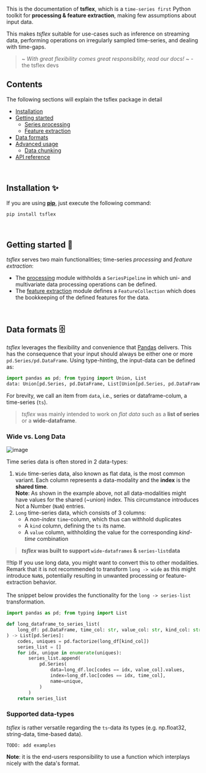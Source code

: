 This is the documentation of **tsflex**, which is a `time-series first` Python toolkit for 
**processing & feature extraction**, making few assumptions about input data.

This makes _tsflex_ suitable for use-cases such as inference on streaming data, performing operations on irregularly sampled time-series, and dealing with time-gaps.

> ~ _With great flexibility comes great responsiblity, read our docs!_ ~ - the tsflex devs

## Contents

The following sections will explain the tsflex package in detail 

  - [Installation](#installation)
  - [Getting started](#getting-started)
    - [Series processing](/tsflex/processing)
    - [Feature extraction](/tsflex/features)
  - [Data formats](#data-formats) 
  - [Advanced usage](#advanced-usage)
     - [Data chunking](/tsflex/chunking)
  - [API reference](#header-submodules) 

<br>

## Installation ✨

If you are using [**pip**](https://pypi.org/project/tsflex/), just execute the following command:

```shell
pip install tsflex
```

<br>

## Getting started 🚀

*tsflex* serves two main functionalities; time-series _processing_ and _feature extraction_:

* The [processing](/tsflex/processing) module withholds a `SeriesPipeline` in which uni- and multivariate data processing operations can be defined.
* The [feature extraction](/tsflex/features) module defines a `FeatureCollection` which does the bookkeeping of the defined features for the data.

<br>

## Data formats 🗄️

*tsflex* leverages the flexibility and convenience that [Pandas](https://pandas.pydata.org/docs/index.html) delivers. This has the consequence that your input should always be either one or more `pd.Series/pd.DataFrame`. Using type-hinting, the input-data can be defined as:

```python
import pandas as pd; from typing import Union, List
data: Union[pd.Series, pd.DataFrame, List[Union[pd.Series, pd.DataFrame]]]
```

For brevity, we call an item from `data`, i.e., series or dataframe-colum, a time-series (`ts`). 

> _tsflex_ was mainly intended to work on _flat data_ such as a **list of series** or a **wide-dataframe**.

### Wide vs. Long Data
![image](https://raw.githubusercontent.com/tsflex/tsflex/main/docs/_static/long_wide.png)

Time series data is often stored in 2 data-types:

1. `Wide` time-series data, also known as flat data, is the most common variant. Each column represents a data-modality and the **index** is the **shared time**.<br>
    **Note**: As shown in the example above, not all data-modalities might have values for the shared (~union) index. This circumstance introduces Not a Number (`NaN`) entries.
2. `Long` time-series data, which consists of 3 columns:
      * A _non-index_ `time`-column, which thus can withhold duplicates
      * A `kind` column, defining the `ts` its name.
      * A `value` column, withholding the value for the corresponding _kind-time_ combination

> **_tsflex_ was built to support `wide-dataframes` & `series-list`data**

!!!tip
    If you use long data, you might want to convert this to other modalities.<br>
    Remark that it is not recommended to transform `long -> wide` as this might introduce `NaN`s, potentially resulting in unwanted processing or feature-extraction behavior.<br></br>
    The snippet below provides the functionality for the `long -> series-list` transformation.

```python
import pandas as pd; from typing import List

def long_dataframe_to_series_list(
    long_df: pd.DataFrame, time_col: str, value_col: str, kind_col: str
) -> List[pd.Series]:
    codes, uniques = pd.factorize(long_df[kind_col])
    series_list = []
    for idx, unique in enumerate(uniques):
        series_list.append(
            pd.Series(
                data=long_df.loc[codes == idx, value_col].values,
                index=long_df.loc[codes == idx, time_col],
                name=unique,
            )
        )
    return series_list
```
### Supported data-types

_tsflex_  is rather versatile regarding the `ts`-data its types (e.g. np.float32, string-data, time-based data).

`TODO: add examples`

**Note**: it is the end-users responsibility to use a function which interplays nicely with the data's format.
